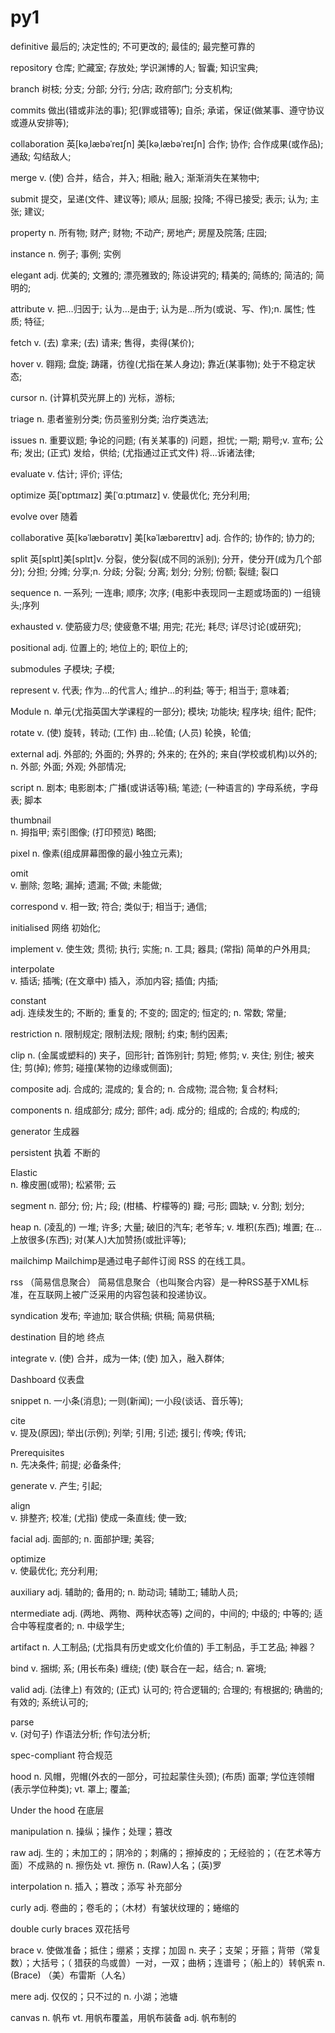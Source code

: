 # py1
definitive  最后的; 决定性的; 不可更改的; 最佳的; 最完整可靠的

repository 仓库; 贮藏室; 存放处; 学识渊博的人; 智囊; 知识宝典;

branch 树枝; 分支; 分部; 分行; 分店; 政府部门; 分支机构;

commits 做出(错或非法的事); 犯(罪或错等); 自杀; 承诺，保证(做某事、遵守协议或遵从安排等);

collaboration 英[kəˌlæbəˈreɪʃn] 美[kəˌlæbəˈreɪʃn]  合作; 协作; 合作成果(或作品); 通敌; 勾结敌人;

merge v.	(使) 合并，结合，并入; 相融; 融入; 渐渐消失在某物中;

submit 提交，呈递(文件、建议等); 顺从; 屈服; 投降; 不得已接受; 表示; 认为; 主张; 建议;

property n.	所有物; 财产; 财物; 不动产; 房地产; 房屋及院落; 庄园;

instance n.	例子; 事例; 实例

elegant adj.	优美的; 文雅的; 漂亮雅致的; 陈设讲究的; 精美的; 简练的; 简洁的; 简明的;

attribute v.	把…归因于; 认为…是由于; 认为是…所为(或说、写、作);n.	属性; 性质; 特征;

fetch v.	(去) 拿来; (去) 请来; 售得，卖得(某价);

hover v.	翱翔; 盘旋; 踌躇，彷徨(尤指在某人身边); 靠近(某事物); 处于不稳定状态;

cursor n.	(计算机荧光屏上的) 光标，游标;

triage  n.	患者鉴别分类; 伤员鉴别分类; 治疗类选法;

issues n.	重要议题; 争论的问题; (有关某事的) 问题，担忧; 一期; 期号;v.	宣布; 公布; 发出; (正式) 发给，供给; (尤指通过正式文件) 将…诉诸法律;

evaluate v.	估计; 评价; 评估;

optimize 英[ˈɒptɪmaɪz] 美[ˈɑːptɪmaɪz] v. 	使最优化; 充分利用;

evolve over 随着

collaborative 英[kəˈlæbərətɪv]  美[kəˈlæbəreɪtɪv] adj.	合作的; 协作的; 协力的;

split	英[splɪt]美[splɪt]v.	分裂，使分裂(成不同的派别); 分开，使分开(成为几个部分); 分担; 分摊; 分享;n.	分歧; 分裂; 分离; 划分; 分别; 份额; 裂缝; 裂口

sequence n.	一系列; 一连串; 顺序; 次序; (电影中表现同一主题或场面的) 一组镜头;序列

exhausted v.	使筋疲力尽; 使疲惫不堪; 用完; 花光; 耗尽; 详尽讨论(或研究);


positional   adj.	位置上的; 地位上的; 职位上的;

submodules  子模块; 子模;

represent   v.	代表; 作为…的代言人; 维护…的利益; 等于; 相当于; 意味着;

Module
n.	单元(尤指英国大学课程的一部分); 模块; 功能块; 程序块; 组件; 配件;

rotate
v.	(使) 旋转，转动; (工作) 由…轮值; (人员) 轮换，轮值;

external adj.	外部的; 外面的; 外界的; 外来的; 在外的; 来自(学校或机构)以外的;
n.	外部; 外面; 外观; 外部情况;

script
n.	剧本; 电影剧本; 广播(或讲话等)稿; 笔迹; (一种语言的) 字母系统，字母表;  脚本

thumbnail  
n.	拇指甲; 索引图像; (打印预览) 略图;

pixel n.	像素(组成屏幕图像的最小独立元素);

omit  
v.	删除; 忽略; 漏掉; 遗漏; 不做; 未能做;

correspond
v.	相一致; 符合; 类似于; 相当于; 通信;

initialised  网络	初始化;

implement v.	使生效; 贯彻; 执行; 实施;
n.	工具; 器具; (常指) 简单的户外用具;

 interpolate  
v.	插话; 插嘴; (在文章中) 插入，添加内容; 插值; 内插;

constant  
adj.	连续发生的; 不断的; 重复的; 不变的; 固定的; 恒定的;
n.	常数; 常量;

restriction  n.	限制规定; 限制法规; 限制; 约束; 制约因素;

clip   n.	(金属或塑料的) 夹子，回形针; 首饰别针; 剪短; 修剪;
v.	夹住; 别住; 被夹住; 剪(掉); 修剪; 碰撞(某物的边缘或侧面);

composite   adj.	合成的; 混成的; 复合的;
n.	合成物; 混合物; 复合材料;

components n.	组成部分; 成分; 部件;
adj.	成分的; 组成的; 合成的; 构成的;

generator  生成器

persistent 执着 不断的

Elastic  
n.	橡皮圈(或带); 松紧带;  云

segment
n.	部分; 份; 片; 段; (柑橘、柠檬等的) 瓣; 弓形; 圆缺;
v.	分割; 划分;


heap
n.	(凌乱的) 一堆; 许多; 大量; 破旧的汽车; 老爷车;
v.	堆积(东西); 堆置; 在…上放很多(东西); 对(某人)大加赞扬(或批评等);


mailchimp Mailchimp是通过电子邮件订阅 RSS 的在线工具。

rss （简易信息聚合） 简易信息聚合（也叫聚合内容）是一种RSS基于XML标准，在互联网上被广泛采用的内容包装和投递协议。

syndication 发布; 辛迪加; 联合供稿; 供稿; 简易供稿;

destination  目的地 终点


integrate
v.	(使) 合并，成为一体; (使) 加入，融入群体;

Dashboard 仪表盘

snippet
n.	一小条(消息); 一则(新闻); 一小段(谈话、音乐等);

cite  
v.	提及(原因); 举出(示例); 列举; 引用; 引述; 援引; 传唤; 传讯;

Prerequisites  
n.	先决条件; 前提; 必备条件;

generate 
v.	产生; 引起;


align	
v.	排整齐; 校准; (尤指) 使成一条直线; 使一致;

facial
adj.	面部的;
n.	面部护理; 美容;


optimize	
v.	使最优化; 充分利用;


auxiliary
adj.	辅助的; 备用的;
n.	助动词; 辅助工; 辅助人员;

ntermediate
adj.	(两地、两物、两种状态等) 之间的，中间的; 中级的; 中等的; 适合中等程度者的;
n.	中级学生;


artifact
n.	人工制品; (尤指具有历史或文化价值的) 手工制品，手工艺品;  神器？

bind
v.	捆绑; 系; (用长布条) 缠绕; (使) 联合在一起，结合;
n.	窘境;


valid
adj.	(法律上) 有效的; (正式) 认可的; 符合逻辑的; 合理的; 有根据的; 确凿的; 有效的; 系统认可的;

parse	
v.	(对句子) 作语法分析; 作句法分析;

spec-compliant 符合规范


hood
n.	风帽，兜帽(外衣的一部分，可拉起蒙住头颈); (布质) 面罩; 学位连领帽(表示学位种类);
vt.	罩上; 覆盖;

Under the hood  在底层

manipulation
n. 操纵；操作；处理；篡改

raw
adj. 生的；未加工的；阴冷的；刺痛的；擦掉皮的；无经验的；（在艺术等方面）不成熟的
n. 擦伤处
vt. 擦伤
n. (Raw)人名；(英)罗

interpolation
n. 插入；篡改；添写   补充部分

curly 
adj. 卷曲的；卷毛的；（木材）有皱状纹理的；蜷缩的

double curly braces 双花括号

brace
v. 使做准备；抵住；绷紧；支撑；加固
n. 夹子；支架；牙箍；背带（常复数）；大括号；（ 猎获的鸟或兽）一对，一双；曲柄；连谱号；（船上的）转帆索
n. (Brace) （美）布雷斯（人名）

mere
adj. 仅仅的；只不过的
n. 小湖；池塘

canvas
n. 帆布
vt. 用帆布覆盖，用帆布装备
adj. 帆布制的

